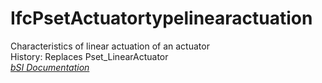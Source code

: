 IfcPsetActuatortypelinearactuation
==================================
Characteristics of linear actuation of an actuator  
History: Replaces Pset_LinearActuator  
[ _bSI
Documentation_](https://standards.buildingsmart.org/IFC/DEV/IFC4_2/FINAL/HTML/schema/ifcbuildingcontrolsdomain/pset/pset_actuatortypelinearactuation.htm)


